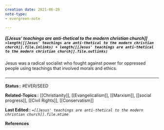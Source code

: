 ```yaml
---
creation date: 2021-06-28
note-type: 
- evergreen-note

---
```


##### [[Jesus' teachings are anti-thetical to the modern christian church]] `=length([[Jesus' teachings are anti-thetical to the modern christian church]].file.inlinks) + length([[Jesus' teachings are anti-thetical to the modern christian church]].file.outlinks)`

Jesus was a radical socialist who fought against power for oppressed people using teachings that involved morals and ethics. 

### <hr class="footnote"/>

**Status**:: #EVER/SEED

**Related-Topics**:: [[Christianity]], [[Evangelicalism]], [[Marxism]], [[social progress]],  [[Civil Rights]], [[Conservatism]]
	
**Last Edited**:: *`=[[Jesus' teachings are anti-thetical to the modern christian church]].file.mtime`*
	
**References**